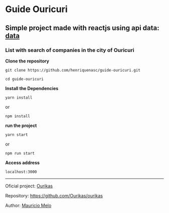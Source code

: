 # Guide Ouricuri

## Simple project made with reactjs using api data: [data](http://ourikas.github.io/companies.json)

### List with search of companies in the city of Ouricuri

**Clone the repository**

    git clone https://github.com/henriquenasc/guide-ouricuri.git

    cd guide-ouricuri
  
**Install the Dependencies**
    
    yarn install

  or

    npm install

**run the project**

    yarn start

  or

    npm run start

**Access address**

    localhost:3000

--------------------------------------------------

Oficial project: [Ourikas](http://ourikas.github.io)

Repository: https://github.com/Ourikas/ourikas

Author: [Mauricio Melo](https://github.com/mauriciomelo)